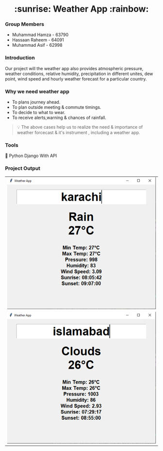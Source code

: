 <h1 align="center" >
:sunrise: Weather App :rainbow:
</h1>

### Group Members  
* Muhammad Hamza - 63790
* Hassaan Raheem - 64091
* Muhammad Asif - 62998
  
  
### Introduction
<p>
Our project will the weather app also provides atmospheric pressure,
weather conditions, relative humidity, precipitation in different unites, dew
point, wind speed and hourly weather forecast for a particular country.
</p>

### Why we need weather app
* To plans journey ahead.
* To plan outside meeting & commute timings.
* To decide to what to wear.
* To receive alerts,warning & chances of rainfall.

> :bulb: The above cases help us to realize the need & importance of weather forcecast & it's instrument , including a weather app.


### Tools
:snake: Python Django With API

### Project Output

<table>
  <tr>
    <td>
      <img src="https://github.com/hamzaa639/hamzaa639/blob/main/2.PNG"" >
    </td>
  </tr>
    <td>
      <img src="https://github.com/hamzaa639/hamzaa639/blob/main/1.PNG" >
    </td
</tr>
</table>
